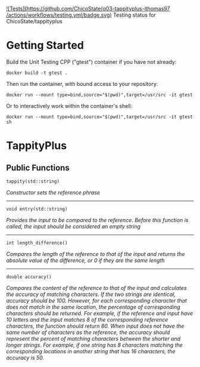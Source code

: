 [![Tests](https://github.com/ChicoState/q03-tappityplus-jthomas97
/actions/workflows/testing.yml/badge.svg)](https://github.com/ChicoState/tappityplus/actions/workflows/testing.yml) Testing status for ChicoState/tappityplus

# Getting Started

Build the Unit Testing CPP ("gtest") container if you have not already:

`docker build -t gtest .`

Then run the container, with bound access to your repository:

`docker run --mount type=bind,source="$(pwd)",target=/usr/src -it gtest`

Or to interactively work within the container's shell:

`docker run --mount type=bind,source="$(pwd)",target=/usr/src -it gtest sh`


# TappityPlus

## Public Functions
`tappity(std::string)`

*Constructor sets the reference phrase*
___

`void entry(std::string)`

*Provides the input to be compared to the reference. Before this function is called, the input should be considered an empty string*
        
___

`int length_difference()`

*Compares the length of the reference to that of the input and returns the absolute value of the difference, or 0 if they are the same length*
        
___
`double accuracy()`

*Compares the content of the reference to that of the input and calculates the accuracy of matching characters. If the two strings are identical, accuracy should be 100. However, for each corresponding character that does not match in the same location, the percentage of corresponding characters should be returned. For example, if the reference and input have 10 letters and the input matches 8 of the corresponding reference characters, the function should return 80. When input does not have the same number of characters as the reference, the accuracy should represent the percent of matching characters between the shorter and longer strings. For example, if one string has 8 characters matching the corresponding locations in another string that has 16 characters, the accuracy is 50.*
